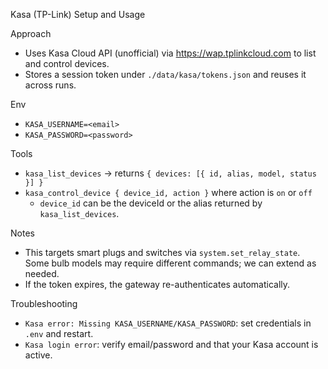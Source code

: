 Kasa (TP-Link) Setup and Usage

Approach
- Uses Kasa Cloud API (unofficial) via https://wap.tplinkcloud.com to list and control devices.
- Stores a session token under `./data/kasa/tokens.json` and reuses it across runs.

Env
- `KASA_USERNAME=<email>`
- `KASA_PASSWORD=<password>`

Tools
- `kasa_list_devices` → returns `{ devices: [{ id, alias, model, status }] }`
- `kasa_control_device { device_id, action }` where action is `on` or `off`
  - `device_id` can be the deviceId or the alias returned by `kasa_list_devices`.

Notes
- This targets smart plugs and switches via `system.set_relay_state`. Some bulb models may require different commands; we can extend as needed.
- If the token expires, the gateway re-authenticates automatically.

Troubleshooting
- `Kasa error: Missing KASA_USERNAME/KASA_PASSWORD`: set credentials in `.env` and restart.
- `Kasa login error`: verify email/password and that your Kasa account is active.

